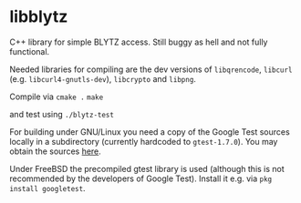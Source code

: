 libblytz
========

C++ library for simple BLYTZ access. Still buggy as hell and not fully
functional. 

Needed libraries for compiling are the dev versions of `libqrencode`, `libcurl` (e.g. `libcurl4-gnutls-dev`), `libcrypto` and `libpng`.

Compile via
`cmake .`
`make`

and test using
`./blytz-test`

For building under GNU/Linux you need a copy of the Google Test sources locally in a subdirectory (currently hardcoded to `gtest-1.7.0`). You may 
obtain the sources [here](https://code.google.com/p/googletest/downloads/list).

Under FreeBSD the precompiled gtest library is used (although this is not recommended by the developers of Google Test). Install it e.g. via `pkg install googletest`.
